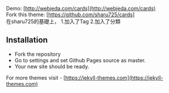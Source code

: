 Demo: [http://webjeda.com/cards](http://webjeda.com/cards)  
Fork this theme: [https://github.com/sharu725/cards]  
在sharu725的基礎上，
1.加入了Tag
2.加入了分類
## Installation
* Fork the repository
* Go to settings and set Github Pages source as master.
* Your new site should be ready.

For more themes visit - [https://jekyll-themes.com](https://jekyll-themes.com)